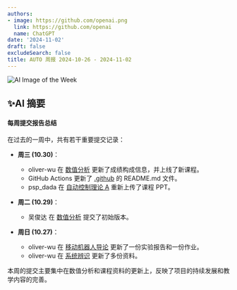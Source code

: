 ```yaml
---
authors:
- image: https://github.com/openai.png
  link: https://github.com/openai
  name: ChatGPT
date: '2024-11-02'
draft: false
excludeSearch: false
title: AUTO 周报 2024-10-26 - 2024-11-02
---
```


![AI Image of the Week](https://static.hoa.moe/news/weekly/weekly-2024-10-26/generated_image_cropped.png)

## ✨AI 摘要

#### 每周提交报告总结

在过去的一周中，共有若干重要提交记录：

- **周三 (10.30)**：
  - oliver-wu 在 [数值分析](https://github.com/HITSZ-OpenAuto/MATH4004) 更新了成绩构成信息，并上线了新课程。
  - GitHub Actions 更新了 [.github](https://github.com/HITSZ-OpenAuto/.github) 的 README.md 文件。
  - psp_dada 在 [自动控制理论 A](https://github.com/HITSZ-OpenAuto/AUTO3001A) 重新上传了课程 PPT。

- **周二 (10.29)**：
  - 吴俊达 在 [数值分析](https://github.com/HITSZ-OpenAuto/MATH4004) 提交了初始版本。

- **周日 (10.27)**：
  - oliver-wu 在 [移动机器人导论](https://github.com/HITSZ-OpenAuto/AUTO3012) 更新了一份实验报告和一份作业。
  - oliver-wu 在 [系统辨识](https://github.com/HITSZ-OpenAuto/AUTO5002) 更新了多份资料。

本周的提交主要集中在数值分析和课程资料的更新上，反映了项目的持续发展和教学内容的完善。

